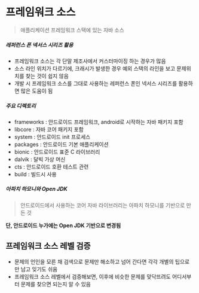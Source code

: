 # 프레임워크 소스
> 애플리케이션 프레임워크 스택에 있는 자바 소스

##### 레퍼런스 폰 넥서스 시리즈 활용
* 프레임워크 소스는 각 단말 제조사에서 커스터마이징 하는 경우가 많음
* 소스 라인 위치가 다르기에, 크래시가 발생한 경우 예외 스택의 라인을 보고 문제위치를 찾는 것이 쉽지 않음
* 개발 시 프레임워크 소스를 그대로 사용하는 레퍼런스 폰인 넥서스 시리즈를 활용하면 많은 도움이 됨

##### 주요 디렉토리
* frameworks : 안드로이드 프레임워크, android로 시작하는 자바 패키지 포함
* libcore : 자바 코어 패키지 포함
* system : 안드로이드 init 프로세스
* packages : 안드로이드 기본 애플리케이션
* bionic : 안드로이드 표준 C 라이브러리
* dalvik : 달빅 가상 머신
* cts : 안드로이드 호환 테스트 관련
* build : 빌드시 사용

##### 아파치 하모니와 Open JDK
> 안드로이드에서 사용하는 코어 자바 라이브러리는 아파치 하모니를 기반으로 만든 것

**단, 안드로이드 누가에는 Open JDK 기반으로 변경됨**

## 프레임워크 소스 레벨 검증
* 문제의 언인을 모른 채 검색으로 문제만 해소하고 넘어 간다면 각각 개별의 팁으로만 남고 잊기도 쉬움
* 프레임워크 소스 레벨에서 검증해보면, 이후에 비슷한 문제를 맞닥뜨려도 어디서부터 문제를 찾으면 되는지 알 수 있음

